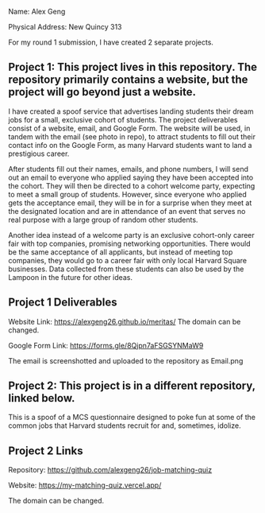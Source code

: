 Name: Alex Geng

Physical Address: New Quincy 313

For my round 1 submission, I have created 2 separate projects.

## Project 1: This project lives in this repository. The repository primarily contains a website, but the project will go beyond just a website.

I have created a spoof service that advertises landing students their dream jobs for a small, exclusive cohort of students. The project deliverables consist of a website, email, and Google Form. The website will be used, in tandem with the email (see photo in repo), to attract students to fill out their contact info on the Google Form, as many Harvard students want to land a prestigious career.

After students fill out their names, emails, and phone numbers, I will send out an email to everyone who applied saying they have been accepted into the cohort. They will then be directed to a cohort welcome party, expecting to meet a small group of students. However, since everyone who applied gets the acceptance email, they will be in for a surprise when they meet at the designated location and are in attendance of an event that serves no real purpose with a large group of random other students.

Another idea instead of a welcome party is an exclusive cohort-only career fair with top companies, promising networking opportunities. There would be the same acceptance of all applicants, but instead of meeting top companies, they would go to a career fair with only local Harvard Square businesses. Data collected from these students can also be used by the Lampoon in the future for other ideas.

## Project 1 Deliverables

Website Link: https://alexgeng26.github.io/meritas/
The domain can be changed.

Google Form Link: https://forms.gle/8Qjpn7aFSGSYNMaW9

The email is screenshotted and uploaded to the repository as Email.png

## Project 2: This project is in a different repository, linked below.

This is a spoof of a MCS questionnaire designed to poke fun at some of the common jobs that Harvard students recruit for and, sometimes, idolize.

## Project 2 Links

Repository: https://github.com/alexgeng26/job-matching-quiz

Website: https://my-matching-quiz.vercel.app/

The domain can be changed.
